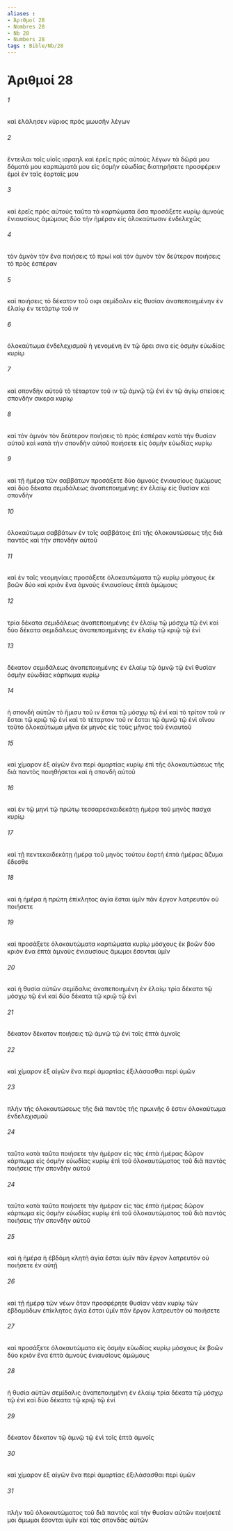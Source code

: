 ```yaml
---
aliases : 
- Ἀριθμοί 28
- Nombres 28
- Nb 28
- Numbers 28
tags : Bible/Nb/28
---
```


# Ἀριθμοί 28

###### 1
καὶ ἐλάλησεν κύριος πρὸς μωυσῆν λέγων
###### 2
ἔντειλαι τοῖς υἱοῖς ισραηλ καὶ ἐρεῖς πρὸς αὐτοὺς λέγων τὰ δῶρά μου δόματά μου καρπώματά μου εἰς ὀσμὴν εὐωδίας διατηρήσετε προσφέρειν ἐμοὶ ἐν ταῖς ἑορταῖς μου
###### 3
καὶ ἐρεῖς πρὸς αὐτούς ταῦτα τὰ καρπώματα ὅσα προσάξετε κυρίῳ ἀμνοὺς ἐνιαυσίους ἀμώμους δύο τὴν ἡμέραν εἰς ὁλοκαύτωσιν ἐνδελεχῶς
###### 4
τὸν ἀμνὸν τὸν ἕνα ποιήσεις τὸ πρωὶ καὶ τὸν ἀμνὸν τὸν δεύτερον ποιήσεις τὸ πρὸς ἑσπέραν
###### 5
καὶ ποιήσεις τὸ δέκατον τοῦ οιφι σεμίδαλιν εἰς θυσίαν ἀναπεποιημένην ἐν ἐλαίῳ ἐν τετάρτῳ τοῦ ιν
###### 6
ὁλοκαύτωμα ἐνδελεχισμοῦ ἡ γενομένη ἐν τῷ ὄρει σινα εἰς ὀσμὴν εὐωδίας κυρίῳ
###### 7
καὶ σπονδὴν αὐτοῦ τὸ τέταρτον τοῦ ιν τῷ ἀμνῷ τῷ ἑνί ἐν τῷ ἁγίῳ σπείσεις σπονδὴν σικερα κυρίῳ
###### 8
καὶ τὸν ἀμνὸν τὸν δεύτερον ποιήσεις τὸ πρὸς ἑσπέραν κατὰ τὴν θυσίαν αὐτοῦ καὶ κατὰ τὴν σπονδὴν αὐτοῦ ποιήσετε εἰς ὀσμὴν εὐωδίας κυρίῳ
###### 9
καὶ τῇ ἡμέρᾳ τῶν σαββάτων προσάξετε δύο ἀμνοὺς ἐνιαυσίους ἀμώμους καὶ δύο δέκατα σεμιδάλεως ἀναπεποιημένης ἐν ἐλαίῳ εἰς θυσίαν καὶ σπονδὴν
###### 10
ὁλοκαύτωμα σαββάτων ἐν τοῖς σαββάτοις ἐπὶ τῆς ὁλοκαυτώσεως τῆς διὰ παντὸς καὶ τὴν σπονδὴν αὐτοῦ
###### 11
καὶ ἐν ταῖς νεομηνίαις προσάξετε ὁλοκαυτώματα τῷ κυρίῳ μόσχους ἐκ βοῶν δύο καὶ κριὸν ἕνα ἀμνοὺς ἐνιαυσίους ἑπτὰ ἀμώμους
###### 12
τρία δέκατα σεμιδάλεως ἀναπεποιημένης ἐν ἐλαίῳ τῷ μόσχῳ τῷ ἑνὶ καὶ δύο δέκατα σεμιδάλεως ἀναπεποιημένης ἐν ἐλαίῳ τῷ κριῷ τῷ ἑνί
###### 13
δέκατον σεμιδάλεως ἀναπεποιημένης ἐν ἐλαίῳ τῷ ἀμνῷ τῷ ἑνί θυσίαν ὀσμὴν εὐωδίας κάρπωμα κυρίῳ
###### 14
ἡ σπονδὴ αὐτῶν τὸ ἥμισυ τοῦ ιν ἔσται τῷ μόσχῳ τῷ ἑνί καὶ τὸ τρίτον τοῦ ιν ἔσται τῷ κριῷ τῷ ἑνί καὶ τὸ τέταρτον τοῦ ιν ἔσται τῷ ἀμνῷ τῷ ἑνὶ οἴνου τοῦτο ὁλοκαύτωμα μῆνα ἐκ μηνὸς εἰς τοὺς μῆνας τοῦ ἐνιαυτοῦ
###### 15
καὶ χίμαρον ἐξ αἰγῶν ἕνα περὶ ἁμαρτίας κυρίῳ ἐπὶ τῆς ὁλοκαυτώσεως τῆς διὰ παντὸς ποιηθήσεται καὶ ἡ σπονδὴ αὐτοῦ
###### 16
καὶ ἐν τῷ μηνὶ τῷ πρώτῳ τεσσαρεσκαιδεκάτῃ ἡμέρᾳ τοῦ μηνὸς πασχα κυρίῳ
###### 17
καὶ τῇ πεντεκαιδεκάτῃ ἡμέρᾳ τοῦ μηνὸς τούτου ἑορτή ἑπτὰ ἡμέρας ἄζυμα ἔδεσθε
###### 18
καὶ ἡ ἡμέρα ἡ πρώτη ἐπίκλητος ἁγία ἔσται ὑμῖν πᾶν ἔργον λατρευτὸν οὐ ποιήσετε
###### 19
καὶ προσάξετε ὁλοκαυτώματα καρπώματα κυρίῳ μόσχους ἐκ βοῶν δύο κριὸν ἕνα ἑπτὰ ἀμνοὺς ἐνιαυσίους ἄμωμοι ἔσονται ὑμῖν
###### 20
καὶ ἡ θυσία αὐτῶν σεμίδαλις ἀναπεποιημένη ἐν ἐλαίῳ τρία δέκατα τῷ μόσχῳ τῷ ἑνὶ καὶ δύο δέκατα τῷ κριῷ τῷ ἑνί
###### 21
δέκατον δέκατον ποιήσεις τῷ ἀμνῷ τῷ ἑνὶ τοῖς ἑπτὰ ἀμνοῖς
###### 22
καὶ χίμαρον ἐξ αἰγῶν ἕνα περὶ ἁμαρτίας ἐξιλάσασθαι περὶ ὑμῶν
###### 23
πλὴν τῆς ὁλοκαυτώσεως τῆς διὰ παντὸς τῆς πρωινῆς ὅ ἐστιν ὁλοκαύτωμα ἐνδελεχισμοῦ
###### 24
ταῦτα κατὰ ταῦτα ποιήσετε τὴν ἡμέραν εἰς τὰς ἑπτὰ ἡμέρας δῶρον κάρπωμα εἰς ὀσμὴν εὐωδίας κυρίῳ ἐπὶ τοῦ ὁλοκαυτώματος τοῦ διὰ παντὸς ποιήσεις τὴν σπονδὴν αὐτοῦ
###### 24
ταῦτα κατὰ ταῦτα ποιήσετε τὴν ἡμέραν εἰς τὰς ἑπτὰ ἡμέρας δῶρον κάρπωμα εἰς ὀσμὴν εὐωδίας κυρίῳ ἐπὶ τοῦ ὁλοκαυτώματος τοῦ διὰ παντὸς ποιήσεις τὴν σπονδὴν αὐτοῦ
###### 25
καὶ ἡ ἡμέρα ἡ ἑβδόμη κλητὴ ἁγία ἔσται ὑμῖν πᾶν ἔργον λατρευτὸν οὐ ποιήσετε ἐν αὐτῇ
###### 26
καὶ τῇ ἡμέρᾳ τῶν νέων ὅταν προσφέρητε θυσίαν νέαν κυρίῳ τῶν ἑβδομάδων ἐπίκλητος ἁγία ἔσται ὑμῖν πᾶν ἔργον λατρευτὸν οὐ ποιήσετε
###### 27
καὶ προσάξετε ὁλοκαυτώματα εἰς ὀσμὴν εὐωδίας κυρίῳ μόσχους ἐκ βοῶν δύο κριὸν ἕνα ἑπτὰ ἀμνοὺς ἐνιαυσίους ἀμώμους
###### 28
ἡ θυσία αὐτῶν σεμίδαλις ἀναπεποιημένη ἐν ἐλαίῳ τρία δέκατα τῷ μόσχῳ τῷ ἑνὶ καὶ δύο δέκατα τῷ κριῷ τῷ ἑνί
###### 29
δέκατον δέκατον τῷ ἀμνῷ τῷ ἑνὶ τοῖς ἑπτὰ ἀμνοῖς
###### 30
καὶ χίμαρον ἐξ αἰγῶν ἕνα περὶ ἁμαρτίας ἐξιλάσασθαι περὶ ὑμῶν
###### 31
πλὴν τοῦ ὁλοκαυτώματος τοῦ διὰ παντός καὶ τὴν θυσίαν αὐτῶν ποιήσετέ μοι ἄμωμοι ἔσονται ὑμῖν καὶ τὰς σπονδὰς αὐτῶν

